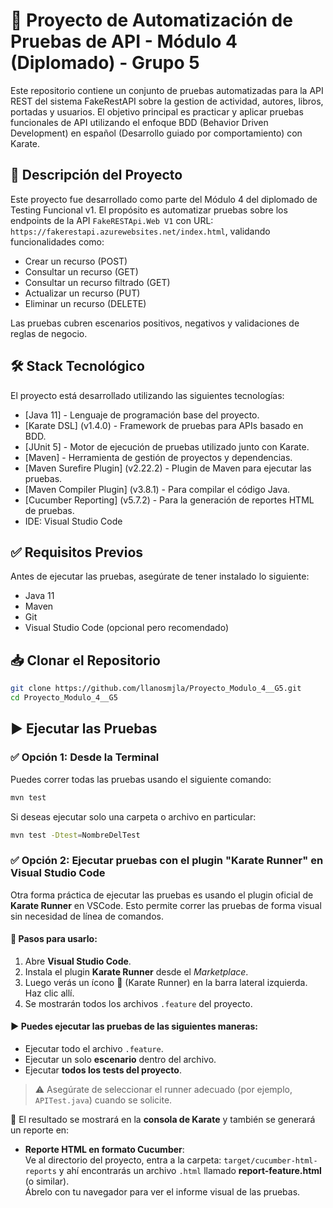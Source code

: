 # 🧪 Proyecto de Automatización de Pruebas de API - Módulo 4 (Diplomado) - Grupo 5

Este repositorio contiene un conjunto de pruebas automatizadas para la API REST del sistema FakeRestAPI sobre la gestion de actividad, autores, libros, portadas y usuarios. El objetivo principal es practicar y aplicar pruebas funcionales de API utilizando el enfoque BDD (Behavior Driven Development) en español (Desarrollo guiado por comportamiento) con Karate.

## 🚀 Descripción del Proyecto

Este proyecto fue desarrollado como parte del Módulo 4 del diplomado de Testing Funcional v1. El propósito es automatizar pruebas sobre los endpoints de la API `FakeRESTApi.Web V1` con URL: `https://fakerestapi.azurewebsites.net/index.html`, validando funcionalidades como:

- Crear un recurso (POST)
- Consultar un recurso (GET)
- Consultar un recurso filtrado (GET)
- Actualizar un recurso (PUT)
- Eliminar un recurso (DELETE)

Las pruebas cubren escenarios positivos, negativos y validaciones de reglas de negocio.

## 🛠️ Stack Tecnológico

El proyecto está desarrollado utilizando las siguientes tecnologías:

- [Java 11] - Lenguaje de programación base del proyecto. 
- [Karate DSL] (v1.4.0) - Framework de pruebas para APIs basado en BDD.
- [JUnit 5] - Motor de ejecución de pruebas utilizado junto con Karate.
- [Maven] - Herramienta de gestión de proyectos y dependencias.
- [Maven Surefire Plugin] (v2.22.2) - Plugin de Maven para ejecutar las pruebas.
- [Maven Compiler Plugin] (v3.8.1) - Para compilar el código Java.
- [Cucumber Reporting] (v5.7.2) - Para la generación de reportes HTML de pruebas.
- IDE: Visual Studio Code

## ✅ Requisitos Previos

Antes de ejecutar las pruebas, asegúrate de tener instalado lo siguiente:

- Java 11
- Maven
- Git
- Visual Studio Code (opcional pero recomendado)
## 📥 Clonar el Repositorio

```bash
git clone https://github.com/llanosmjla/Proyecto_Modulo_4__G5.git
cd Proyecto_Modulo_4__G5
```
## ▶️ Ejecutar las Pruebas
### ✅ Opción 1: Desde la Terminal 
Puedes correr todas las pruebas usando el siguiente comando:
```bash
mvn test
```
Si deseas ejecutar solo una carpeta o archivo en particular:
```bash
mvn test -Dtest=NombreDelTest
```
### ✅ Opción 2: Ejecutar pruebas con el plugin "Karate Runner" en Visual Studio Code

Otra forma práctica de ejecutar las pruebas es usando el plugin oficial de **Karate Runner** en VSCode. Esto permite correr las pruebas de forma visual sin necesidad de línea de comandos.

#### 🔧 Pasos para usarlo:

1. Abre **Visual Studio Code**.
2. Instala el plugin **Karate Runner** desde el *Marketplace*.
3. Luego verás un ícono 🥋 (Karate Runner) en la barra lateral izquierda. Haz clic allí.
4. Se mostrarán todos los archivos `.feature` del proyecto.

#### ▶️ Puedes ejecutar las pruebas de las siguientes maneras:

- Ejecutar todo el archivo `.feature`.
- Ejecutar un solo **escenario** dentro del archivo.
- Ejecutar **todos los tests del proyecto**.

> ⚠️ Asegúrate de seleccionar el runner adecuado (por ejemplo, `APITest.java`) cuando se solicite.

📄 El resultado se mostrará en la **consola de Karate** y también se generará un reporte en:
- **Reporte HTML en formato Cucumber**:  
Ve al directorio del proyecto, entra a la carpeta: `target/cucumber-html-reports` y ahí encontrarás un archivo `.html` llamado **report-feature.html** (o similar).  
Ábrelo con tu navegador para ver el informe visual de las pruebas.
